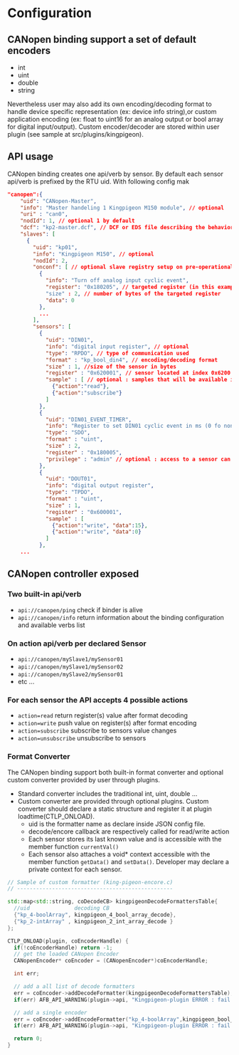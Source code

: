 # Configuration

## CANopen binding support a set of default encoders

* int
* uint
* double
* string

Nevertheless user may also add its own encoding/decoding format to handle device specific representation (ex: device info string),or custom application encoding (ex: float to uint16 for an analog output or bool array for digital input/output). Custom encoder/decoder are stored within user plugin (see sample at src/plugins/kingpigeon).

## API usage

CANopen binding creates one api/verb by sensor. By default each sensor api/verb is prefixed by the RTU uid. With following config mak

```json
"canopen":{
    "uid": "CANopen-Master",
    "info": "Master handeling 1 Kingpigeon M150 module", // optional
    "uri" : "can0",
    "nodId": 1, // optional 1 by default
    "dcf": "kp2-master.dcf", // DCF or EDS file describing the behavior of the master and its handling of the CANopen network
    "slaves": [
      {
        "uid": "kp01",
        "info": "Kingpigeon M150", // optional
        "nodId": 2,
        "onconf": [ // optional slave registry setup on pre-operational state
          {
            "info": "Turn off analog input cyclic event",
            "register": "0x180205", // targeted register (in this example : index 0x1802 subindex 05)
            "size" : 2, // number of bytes of the targeted register
            "data": 0
          },
          ...
        ],
        "sensors": [
          {
            "uid": "DIN01",
            "info": "digital input register", // optional
            "type": "RPDO", // type of communication used
            "format" : "kp_bool_din4", // encoding/decoding format
            "size" : 1, //size of the sensor in bytes
            "register" : "0x620001", // sensor located at index 0x6200 sub-index 01
            "sample" : [ // optional : samples that will be available in the afb-ui-devtool
              {"action":"read"},
              {"action":"subscribe"}
            ]
          },
          {
            "uid": "DIN01_EVENT_TIMER",
            "info": "Register to set DIN01 cyclic event in ms (0 fo non)",
            "type": "SDO",
            "format" : "uint",
            "size" : 2,
            "register" : "0x180005",
            "privilege" : "admin" // optional : access to a sensor can require privileges
          },
          {
            "uid": "DOUT01",
            "info": "digital output register",
            "type": "TPDO",
            "format" : "uint",
            "size" : 1,
            "register" : "0x600001",
            "sample" : [
              {"action":"write", "data":15},
              {"action":"write", "data":0}
            ]
          },
    ...
```

## CANopen controller exposed

### Two built-in api/verb

* `api://canopen/ping` check if binder is alive
* `api://canopen/info` return information about the binding configuration and available verbs list

### On action api/verb per declared Sensor

* `api://canopen/mySlave1/mySensor01`
* `api://canopen/mySlave1/mySensor02`
* `api://canopen/mySlave2/mySensor01`
* etc ...

### For each sensor the API accepts 4 possible actions

* `action=read` return register(s) value after format decoding
* `action=write` push value on register(s) after format encoding
* `action=subscribe` subscribe to sensors value changes
* `action=unsubscribe` unsubscribe to sensors

### Format Converter

The CANopen binding support both built-in format converter and optional custom converter provided by user through plugins.

* Standard converter includes the traditional int, uint, double ...
* Custom converter are provided through optional plugins. Custom converter should declare a static structure and register it at plugin loadtime(CTLP_ONLOAD).
  * uid is the formatter name as declare inside JSON config file.
  * decode/encore callback are respectively called for read/write action
  * Each sensor stores its last known value and is accessible with the member function `currentVal()`
  * Each sensor also attaches a void* context accessible with the member function `getData()` and `setData()`. Developer may declare a private context for each sensor.

```c++
// Sample of custom formatter (king-pigeon-encore.c)
// -------------------------------------------------

std::map<std::string, coDecodeCB> kingpigeonDecodeFormattersTable{
  //uid              decoding CB
  {"kp_4-boolArray", kingpigeon_4_bool_array_decode},
  {"kp_2-intArray" , kingpigeon_2_int_array_decode }
};

CTLP_ONLOAD(plugin, coEncoderHandle) {
  if(!coEncoderHandle) return -1;
  // get the loaded CANopen Encoder
  CANopenEncoder* coEncoder = (CANopenEncoder*)coEncoderHandle;

  int err;

  // add a all list of decode formatters
  err = coEncoder->addDecodeFormatter(kingpigeonDecodeFormattersTable);
  if(err) AFB_API_WARNING(plugin->api, "Kingpigeon-plugin ERROR : fail to add %d entree to decode formatter table", err);

  // add a single encoder
  err = coEncoder->addEncodeFormatter("kp_4-boolArray",kingpigeon_bool_array_encode);
  if(err) AFB_API_WARNING(plugin->api, "Kingpigeon-plugin ERROR : fail to add 'kp_4-boolArray' entree to encode formatter table");

  return 0;
}
```

